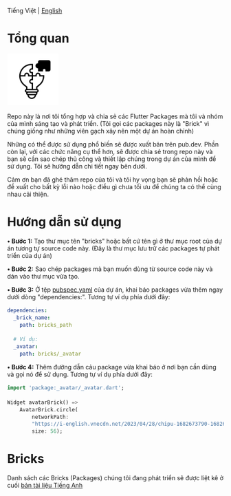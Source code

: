 Tiếng Việt | [English](./README.md)

# Tổng quan

<a href="https://github.com/congson99/bricks"><img src="https://github.com/congson99/bricks/blob/master/assets/icons/app_icon.png?raw=true" alt="Icon" width="120"></a>

Repo này là nơi tôi tổng hợp và chia sẻ các Flutter Packages mà tôi và nhóm của mình sáng tạo và phát triển. (Tôi gọi các packages này là "Brick" vì chúng giống như những viên gạch xây nên một dự án hoàn chỉnh)

Những có thể được sử dụng phổ biến sẽ được xuất bản trên pub.dev. Phần còn lại, với các chức năng cụ thể hơn, sẽ được chia sẻ trong repo này và bạn sẽ cần sao chép thủ công và thiết lập chúng trong dự án của mình để sử dụng. Tôi sẽ hướng dẫn chi tiết ngay bên dưới.

Cảm ơn bạn đã ghé thăm repo của tôi và tôi hy vọng bạn sẽ phản hồi hoặc đề xuất cho bất kỳ lỗi nào hoặc điều gì chưa tối ưu để chúng ta có thể cùng nhau cải thiện.

# Hướng dẫn sử dụng

**• Bước 1:** Tạo thư mục tên "bricks" hoặc bất cứ tên gì ở thư mục root của dự án tương tự source code này. (Đây là thư mục lưu trữ các packages tự phát triển của dự án)

**• Bước 2:** Sao chép packages mà bạn muốn dùng từ source code này và dán vào thư mục vừa tạo.

**• Bước 3:** Ở tệp [pubspec.yaml](./pubspec.yaml) của dự án, khai báo packages vừa thêm ngay dưới dòng "dependencies:". Tương tự ví dụ phía dưới đây:

```yaml
dependencies:
  _brick_name:
    path: bricks_path

  # Ví dụ:
  _avatar:
    path: bricks/_avatar
```

**• Bước 4:** Thêm đường dẫn cảu package vừa khai báo ở nơi bạn cần dùng và gọi nó để sử dụng. Tương tự ví dụ phía dưới đây:

```dart
import 'package:_avatar/_avatar.dart';

Widget avatarBrick() =>
    AvatarBrick.circle(
        networkPath:
        "https://i-english.vnecdn.net/2023/04/28/chipu-1682673790-1682673805-6534-1682673939.png",
        size: 56);
```

# Bricks
Danh sách các Bricks (Packages) chúng tôi đang phát triển sẽ được liệt kê ở cuối [bản tài liệu Tiếng Anh](./README.md)
